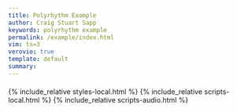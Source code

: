 ```yaml
---
title: Polyrhythm Example
author: Craig Stuart Sapp
keywords: polyrhythm example
permalink: /example/index.html
vim: ts=3
verovio: true
template: default
summary:
---
```

<div class="sticky" style="position:sticky !important; position: -webkit-sticky; top:20px !important;" title="Click to go to previous example" id="previous-example">
	<i class="navigate glyphicon glyphicon-arrow-left"></i>
</div>

<div class="sticky" style="position:sticky !important; position: -webkit-sticky; top:20px !important;" title="Click to go to next example" id="next-example">
	<i class="navigate glyphicon glyphicon-arrow-right"></i>
</div>

<div style="margin-top:20px;" id="example"></div>

<span id="vbutton"></span>
<script type="text/x-humdrum" id="example-notation"></script>

{% include_relative styles-local.html %}
{% include_relative scripts-local.html %}
{% include_relative scripts-audio.html %}

